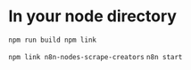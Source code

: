 # In your node directory

`npm run build
npm link`

`npm link n8n-nodes-scrape-creators`
`n8n start`
